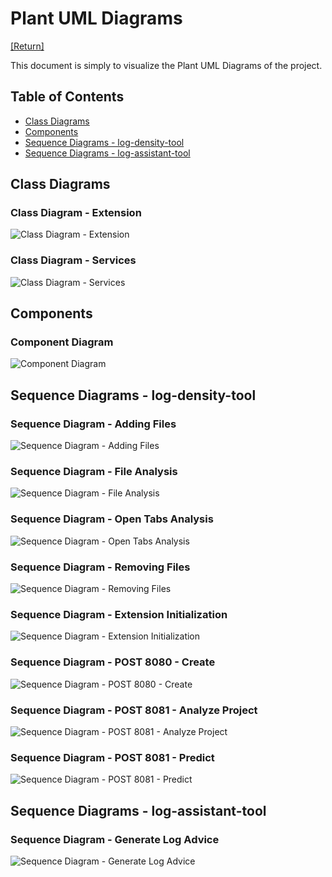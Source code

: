 # Plant UML Diagrams

[[Return]](README.md)

This document is simply to visualize the Plant UML Diagrams of the project.

## Table of Contents

- [Class Diagrams](#class-diagrams)
- [Components](#components)
- [Sequence Diagrams - log-density-tool](#sequence-diagrams---log-density-tool)
- [Sequence Diagrams - log-assistant-tool](#sequence-diagrams---log-assistant-tool)

## Class Diagrams

### Class Diagram - Extension

![Class Diagram - Extension](./resources/plantUML/class%20-%20extension.png)

### Class Diagram - Services

![Class Diagram - Services](./resources/plantUML/class%20-%20services.png)

## Components

### Component Diagram

![Component Diagram](./resources/plantUML/components.png)

## Sequence Diagrams - log-density-tool

### Sequence Diagram - Adding Files

![Sequence Diagram - Adding Files](./resources/plantUML/ds%20-%20add%20files.png)

### Sequence Diagram - File Analysis

![Sequence Diagram - File Analysis](./resources/plantUML/ds%20-%20file%20analysis.png)

### Sequence Diagram - Open Tabs Analysis

![Sequence Diagram - Open Tabs Analysis](./resources/plantUML/ds%20-%20open%20tab%20analysis.png)

### Sequence Diagram - Removing Files

![Sequence Diagram - Removing Files](./resources/plantUML/ds%20-%20remove%20files.png)

### Sequence Diagram - Extension Initialization

![Sequence Diagram - Extension Initialization](./resources/plantUML/ds%20-%20initialization%20extension.png)

### Sequence Diagram - POST 8080 - Create

![Sequence Diagram - POST 8080 - Create](./resources/plantUML/ds%20-%20POST%208080%20create.png)

### Sequence Diagram - POST 8081 - Analyze Project

![Sequence Diagram - POST 8081 - Analyze Project](./resources/plantUML/ds%20-%20POST%208081%20analyzeProject.png)

### Sequence Diagram - POST 8081 - Predict

![Sequence Diagram - POST 8081 - Predict](./resources/plantUML/ds%20-%20POST%208081%20predict.png)

## Sequence Diagrams - log-assistant-tool

### Sequence Diagram - Generate Log Advice

![Sequence Diagram - Generate Log Advice](./resources/plantUML/ds%20-%20generate%20log%20advice.png)
